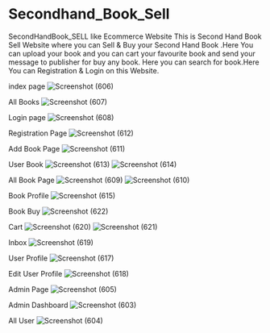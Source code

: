 # Secondhand_Book_Sell
SecondHandBook_SELL like Ecommerce Website This is Second Hand Book Sell Website where you can Sell & Buy your Second Hand Book .Here You can upload your book and you can cart your favourite book and send your message to publisher for buy any book. Here you can search for book.Here You can Registration & Login on this Website.

index page
![Screenshot (606)](https://user-images.githubusercontent.com/94986091/188323921-a59fe586-1098-4f65-a012-49121d3eaf4e.png)


All Books
![Screenshot (607)](https://user-images.githubusercontent.com/94986091/188323955-bd18a884-b05b-4619-bb8c-513f20507d34.png)

Login page
![Screenshot (608)](https://user-images.githubusercontent.com/94986091/188324240-d7f1d8e3-8cb8-40c0-9f30-1cb3044ea3cb.png)

Registration Page
![Screenshot (612)](https://user-images.githubusercontent.com/94986091/188324340-f60f5252-c689-43ef-aecf-9b7ec92a19bd.png)


Add Book Page
![Screenshot (611)](https://user-images.githubusercontent.com/94986091/188324727-9f85e6e1-fcc7-498f-ac26-d9815215ab65.png)


User Book
![Screenshot (613)](https://user-images.githubusercontent.com/94986091/188324850-19a24f54-adcc-4969-8179-0344f99779c9.png)
![Screenshot (614)](https://user-images.githubusercontent.com/94986091/188324860-9761a8ff-7c10-477f-bca6-90dcc4a0a27f.png)


All Book Page
![Screenshot (609)](https://user-images.githubusercontent.com/94986091/188325053-e343dc1f-211c-49ae-a7ae-3119b91a2b50.png)
![Screenshot (610)](https://user-images.githubusercontent.com/94986091/188325056-ce3cb3a1-d40c-427b-90c7-d0521caa98d1.png)


Book Profile
![Screenshot (615)](https://user-images.githubusercontent.com/94986091/188325353-f76ef57a-bcaf-4b75-9c6a-a608016c85e5.png)

Book Buy
![Screenshot (622)](https://user-images.githubusercontent.com/94986091/188325392-cb865eba-f8de-41b3-ad59-2c6e1cf425ba.png)

Cart
![Screenshot (620)](https://user-images.githubusercontent.com/94986091/188325418-41c36b52-1a40-45e7-9697-9297334fb98a.png)
![Screenshot (621)](https://user-images.githubusercontent.com/94986091/188325425-a561c05d-0296-45f6-9a7f-1224581ef1a9.png)

Inbox
![Screenshot (619)](https://user-images.githubusercontent.com/94986091/188325504-51f65c4f-fe71-4d4e-a099-a86ae053c463.png)

User Profile
![Screenshot (617)](https://user-images.githubusercontent.com/94986091/188325526-266dda16-8995-454c-a335-94574a1de750.png)

Edit User Profile
![Screenshot (618)](https://user-images.githubusercontent.com/94986091/188325545-9382eb9b-feab-45f3-b082-2f757c0903fc.png)


Admin Page
![Screenshot (605)](https://user-images.githubusercontent.com/94986091/188325620-ae77f72b-82c8-4042-b132-1cad57f8e1f6.png)

Admin Dashboard
![Screenshot (603)](https://user-images.githubusercontent.com/94986091/188325646-ec9604c7-3016-4bee-8c8b-5e93f5c760b5.png)

All User
![Screenshot (604)](https://user-images.githubusercontent.com/94986091/188325686-f020a60b-eed8-4d26-95bb-f9dc6a660fe0.png)





